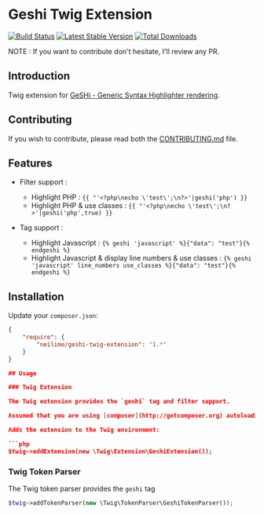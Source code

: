 Geshi Twig Extension
=======================

[![Build Status](https://travis-ci.org/neilime/geshi-twig-extension.png?branch=master)](https://travis-ci.org/neilime/geshi-twig-extension)
[![Latest Stable Version](https://poser.pugx.org/neilime/geshi-twig-extension/v/stable.png)](https://packagist.org/packages/neilime/geshi-twig-extension)
[![Total Downloads](https://poser.pugx.org/neilime/geshi-twig-extension/downloads.png)](https://packagist.org/packages/neilime/geshi-twig-extension)

NOTE : If you want to contribute don't hesitate, I'll review any PR.

Introduction
------------

Twig extension for [GeSHi - Generic Syntax Highlighter rendering](http://qbnz.com/highlighter/index.php).

Contributing
------------

If you wish to contribute, please read both the [CONTRIBUTING.md](CONTRIBUTING.md) file.

Features
--------

 * Filter support :
   * Highlight PHP : `{{ "'<?php\necho \'test\';\n?>'|geshi('php') }}`
   * Highlight PHP & use classes : `{{ "'<?php\necho \'test\';\n?>'|geshi('php',true) }}`

 * Tag support :
   * Highlight Javascript : `{% geshi 'javascript' %}{"data": "test"}{% endgeshi %}`
   * Highlight Javascript & display line numbers & use classes : `{% geshi 'javascript' line_numbers use_classes %}{"data": "test"}{% endgeshi %}`


## Installation

Update your `composer.json`:

```json
{
    "require": {
        "neilime/geshi-twig-extension": "1.*"
    }
}

## Usage

### Twig Extension

The Twig extension provides the `geshi` tag and filter support.

Assumed that you are using [composer](http://getcomposer.org) autoloading.

Adds the extension to the Twig environment:

```php
$twig->addExtension(new \Twig\Extension\GeshiExtension());
```
### Twig Token Parser

The Twig token parser provides the `geshi` tag

```php
$twig->addTokenParser(new \Twig\TokenParser\GeshiTokenParser());
```
